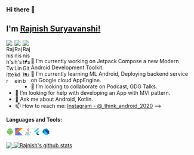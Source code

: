 ### Hi there 👋

## I'm [Rajnish Suryavanshi!](https://www.instagram.com/think_android_2020/)


<a href="https://twitter.com/rajnishsuryavan">
  <img align="left" alt="Rajnish's Twitter" width="22px" src="https://cdn.jsdelivr.net/npm/simple-icons@v3/icons/twitter.svg" />
</a>
<a href="https://www.linkedin.com/in/rajnish-suryavanshi/">
  <img align="left" alt="Rajnish's Linkdein" width="22px" src="https://cdn.jsdelivr.net/npm/simple-icons@v3/icons/linkedin.svg" />
</a>
<a href="https://github.com/Rajnish23">
  <img align="left" alt="Rajnish's Github" width="22px" src="https://cdn.jsdelivr.net/npm/simple-icons@v3/icons/github.svg" />
</a>
<br/>
<br/>

- 🔭 I’m currently working on Jetpack Compose a new Modern Android Development Toolkit.
- 🌱 I’m currently learning ML Android, Deploying backend service on Google cloud AppEngine.
- 👯 I’m looking to collaborate on Podcast, GDG Talks.
- 🤔 I’m looking for help with developing an App with MVI pattern.
- 💬 Ask me about Android, Kotlin.
- 📫 How to reach me: [Instagram - @_think_android_2020](https://www.instagram.com/think_android_2020/)
-->

**Languages and Tools:**  

<code><img height="20" src="https://raw.githubusercontent.com/github/explore/80688e429a7d4ef2fca1e82350fe8e3517d3494d/topics/android/android.png"></code>
<code><img height="20" src="https://raw.githubusercontent.com/github/explore/80688e429a7d4ef2fca1e82350fe8e3517d3494d/topics/kotlin/kotlin.png"></code>
<code><img height="20" src="https://raw.githubusercontent.com/github/explore/80688e429a7d4ef2fca1e82350fe8e3517d3494d/topics/java/java.png"></code>
<code><img height="20" src="https://raw.githubusercontent.com/github/explore/80688e429a7d4ef2fca1e82350fe8e3517d3494d/topics/flutter/flutter.png"></code>
<code><img height="20" src="https://raw.githubusercontent.com/github/explore/80688e429a7d4ef2fca1e82350fe8e3517d3494d/topics/dart/dart.png"></code>

<a href="https://github.com/Gurupreet">
  <img align="center" src="https://github-readme-stats.vercel.app/api/top-langs/?username=Rajnish23&theme=light&hide_langs_below=1" />
</a>
<a href="https://github.com/Gurupreet">
 <img align="center" src="https://github-readme-stats.vercel.app/api?username=Rajnish23&show_icons=true&theme=light&line_height=27" alt="Rajnish's github stats"/>

